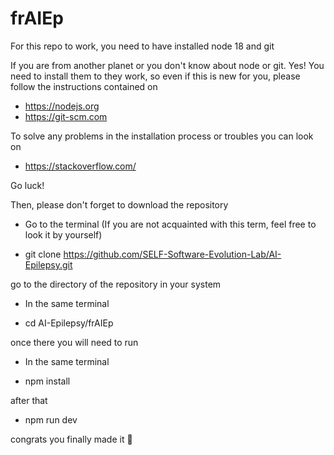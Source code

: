 # frAIEp


For this repo to work, you need to have installed node 18 and git

If you are from another planet or you don't know about node or git. Yes! You need to install them to they work, so even if this is new for you, please follow the instructions contained on

- https://nodejs.org
- https://git-scm.com

To solve any problems in the installation process or troubles you can look on 

- https://stackoverflow.com/

Go luck!

Then, please don't forget to download the repository

- Go to the terminal (If you are not acquainted with this term, feel free to look it by yourself)

- git clone https://github.com/SELF-Software-Evolution-Lab/AI-Epilepsy.git

go to the directory of the repository in your system

- In the same terminal

- cd AI-Epilepsy/frAIEp

once there you will need to run

- In the same terminal 

- npm install

after that

- npm run dev

congrats you finally made it 🎉